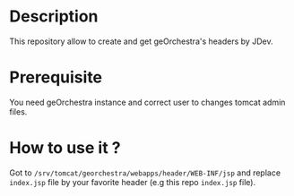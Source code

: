 # Description

This repository allow to create and get geOrchestra's headers by JDev.

# Prerequisite

You need geOrchestra instance and correct user to changes tomcat admin files.

# How to use it ?

Got to `/srv/tomcat/georchestra/webapps/header/WEB-INF/jsp` and replace `index.jsp` file by your favorite header (e.g this repo `index.jsp` file).
